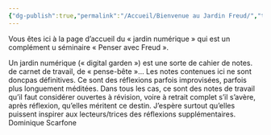 ```yaml
---
{"dg-publish":true,"permalink":"/Accueil/Bienvenue au Jardin Freud/","tags":["gardenEntry"],"created":"2025-08-19T12:06:07.912-04:00","updated":"2025-08-23T09:57:59.664-04:00"}
---
```


Vous êtes ici à  la page d’accueil du « jardin numérique » qui est un complément u séminaire « Penser avec Freud ».

Un jardin numérique (« digital garden ») est une sorte de cahier de notes. de carnet de travail, de « pense-bête »...
Les notes contenues ici ne sont  doncpas définitives. Ce sont des réflexions parfois improvisées, parfois plus longuement méditées. Dans tous les cas, ce sont des notes de travail qu’il faut  considérer ouvertes à révision, voire à retrait complet s’il s’avère, après réflexion, qu’elles méritent ce destin.
J’espère surtout qu’elles puissent inspirer aux lecteurs/trices des réflexions supplémentaires.
Dominique Scarfone